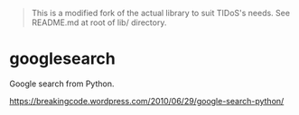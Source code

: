 > This is a modified fork of the actual library to suit TIDoS's needs. See README.md at root of lib/ directory.

googlesearch
============

Google search from Python.

https://breakingcode.wordpress.com/2010/06/29/google-search-python/
